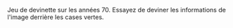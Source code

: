 Jeu de devinette sur les années 70.
Essayez de deviner les informations de l'image derrière les cases vertes.
